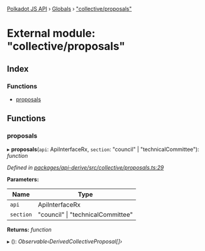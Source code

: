 [Polkadot JS API](../README.md) › [Globals](../globals.md) › ["collective/proposals"](_collective_proposals_.md)

# External module: "collective/proposals"

## Index

### Functions

* [proposals](_collective_proposals_.md#proposals)

## Functions

###  proposals

▸ **proposals**(`api`: ApiInterfaceRx, `section`: "council" | "technicalCommittee"): *function*

*Defined in [packages/api-derive/src/collective/proposals.ts:29](https://github.com/polkadot-js/api/blob/eaf5216d4/packages/api-derive/src/collective/proposals.ts#L29)*

**Parameters:**

Name | Type |
------ | ------ |
`api` | ApiInterfaceRx |
`section` | "council" &#124; "technicalCommittee" |

**Returns:** *function*

▸ (): *Observable‹DerivedCollectiveProposal[]›*
